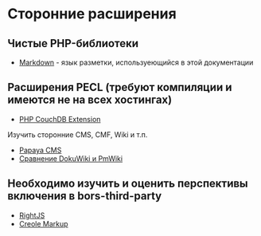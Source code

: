 Сторонние расширения
====================

Чистые PHP-библиотеки
---------------------

 * [Markdown](markdown/) - язык разметки, используеющийся в этой документации


Расширения PECL (требуют компиляции и имеются не на всех хостингах)
-------------------------------------------------------------------

 * [PHP CouchDB Extension](php_couchdb_extension/)

Изучить сторонние CMS, CMF, Wiki и т.п.
 * [Papaya CMS](http://www.papaya-cms.com/)
 * [Сравнение DokuWiki и PmWiki](http://www.wikimatrix.org/compare/DokuWiki+PmWiki)

Необходимо изучить и оценить перспективы включения в bors-third-party
---------------------------------------------------------------------

 * [RightJS](http://rightjs.org/)
 * [Creole Markup](http://simplewiki.org/)
